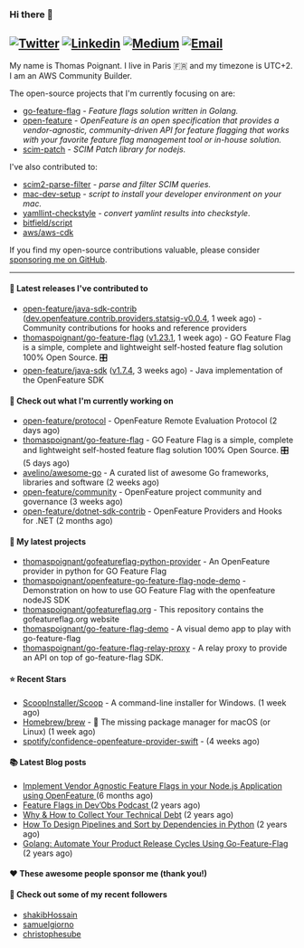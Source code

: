 ### Hi there 👋
[![Twitter](https://img.shields.io/twitter/follow/thomaspoignant?label=Twitter&style=social)](https://twitter.com/thomaspoignant)
[![Linkedin](https://img.shields.io/badge/LinkedIn--_.svg?style=social&logo=linkedin)](https://www.linkedin.com/in/poignantthomas/)
[![Medium](https://img.shields.io/badge/medium--_.svg?style=social&logo=medium)](https://thomaspoignant.medium.com/)
[![Email](https://img.shields.io/badge/email--_.svg?logo=Gmail&style=social)](mailto:thomas.poignant@gmail.com)
-----------

My name is Thomas Poignant. I live in Paris 🇫🇷 and my timezone is UTC+2.  
I am an AWS Community Builder.

The open-source projects that I'm currently focusing on are:
- [go-feature-flag](https://github.com/thomaspoignant/go-feature-flag) _- Feature flags solution written in Golang._
- [open-feature](https://github.com/open-feature) _- OpenFeature is an open specification that provides a vendor-agnostic, community-driven API for feature flagging that works with your favorite feature flag management tool or in-house solution._
- [scim-patch](https://github.com/thomaspoignant/scim-patch) _- SCIM Patch library for nodejs._

I've also contributed to:
- [scim2-parse-filter](https://github.com/thomaspoignant/scim2-parse-filter) _- parse and filter SCIM queries._
- [mac-dev-setup](https://github.com/thomaspoignant/mac-dev-setup) _- script to install your developer environment on your mac._
- [yamllint-checkstyle](https://github.com/thomaspoignant/yamllint-checkstyle) _- convert yamlint results into checkstyle_.
- [bitfield/script](https://github.com/bitfield/script)
- [aws/aws-cdk](https://github.com/aws/aws-cdk)

If you find my open-source contributions valuable, please consider [sponsoring me on GitHub](https://github.com/sponsors/thomaspoignant/).

-----------
#### 🚀 Latest releases I've contributed to

- [open-feature/java-sdk-contrib](https://github.com/open-feature/java-sdk-contrib) ([dev.openfeature.contrib.providers.statsig-v0.0.4](https://github.com/open-feature/java-sdk-contrib/releases/tag/dev.openfeature.contrib.providers.statsig-v0.0.4), 1 week ago) - Community contributions for hooks and reference providers
- [thomaspoignant/go-feature-flag](https://github.com/thomaspoignant/go-feature-flag) ([v1.23.1](https://github.com/thomaspoignant/go-feature-flag/releases/tag/v1.23.1), 1 week ago) - GO Feature Flag is a simple, complete and lightweight self-hosted feature flag solution 100% Open Source. 🎛️
- [open-feature/java-sdk](https://github.com/open-feature/java-sdk) ([v1.7.4](https://github.com/open-feature/java-sdk/releases/tag/v1.7.4), 3 weeks ago) - Java implementation of the OpenFeature SDK

#### 👷 Check out what I'm currently working on

- [open-feature/protocol](https://github.com/open-feature/protocol) - OpenFeature Remote Evaluation Protocol (2 days ago)
- [thomaspoignant/go-feature-flag](https://github.com/thomaspoignant/go-feature-flag) - GO Feature Flag is a simple, complete and lightweight self-hosted feature flag solution 100% Open Source. 🎛️ (5 days ago)
- [avelino/awesome-go](https://github.com/avelino/awesome-go) - A curated list of awesome Go frameworks, libraries and software (2 weeks ago)
- [open-feature/community](https://github.com/open-feature/community) - OpenFeature project community and governance (3 weeks ago)
- [open-feature/dotnet-sdk-contrib](https://github.com/open-feature/dotnet-sdk-contrib) - OpenFeature Providers and Hooks for .NET (2 months ago)

#### 🌱 My latest projects

- [thomaspoignant/gofeatureflag-python-provider](https://github.com/thomaspoignant/gofeatureflag-python-provider) - An OpenFeature provider in python for GO Feature Flag
- [thomaspoignant/openfeature-go-feature-flag-node-demo](https://github.com/thomaspoignant/openfeature-go-feature-flag-node-demo) - Demonstration on how to use GO Feature Flag with the openfeature nodeJS SDK
- [thomaspoignant/gofeatureflag.org](https://github.com/thomaspoignant/gofeatureflag.org) - This repository contains the gofeatureflag.org website
- [thomaspoignant/go-feature-flag-demo](https://github.com/thomaspoignant/go-feature-flag-demo) - A visual demo app to play with go-feature-flag
- [thomaspoignant/go-feature-flag-relay-proxy](https://github.com/thomaspoignant/go-feature-flag-relay-proxy) - A relay proxy to provide an API on top of go-feature-flag SDK.

#### ⭐ Recent Stars

- [ScoopInstaller/Scoop](https://github.com/ScoopInstaller/Scoop) - A command-line installer for Windows. (1 week ago)
- [Homebrew/brew](https://github.com/Homebrew/brew) - 🍺 The missing package manager for macOS (or Linux) (1 week ago)
- [spotify/confidence-openfeature-provider-swift](https://github.com/spotify/confidence-openfeature-provider-swift) -  (4 weeks ago)

#### 📚 Latest Blog posts

- [Implement Vendor Agnostic Feature Flags in your Node.js Application using OpenFeature ](https://faun.pub/implement-vendor-agnostic-feature-flags-in-your-node-js-application-using-openfeature-b89fde448f6c?source=rss-9a58464dd8e9------2) (6 months ago)
- [ Feature Flags in Dev’Obs Podcast ](https://thomaspoignant.medium.com/feature-flags-in-devobs-podcast-ec11079f8a4b?source=rss-9a58464dd8e9------2) (2 years ago)
- [Why &amp; How to Collect Your Technical Debt](https://medium.com/geekculture/why-how-to-collect-your-technical-debt-bd917960eee?source=rss-9a58464dd8e9------2) (2 years ago)
- [How To Design Pipelines and Sort by Dependencies in Python](https://betterprogramming.pub/how-to-design-pipelines-and-sort-by-dependencies-in-python-ed876495a826?source=rss-9a58464dd8e9------2) (2 years ago)
- [Golang: Automate Your Product Release Cycles Using Go-Feature-Flag](https://betterprogramming.pub/automate-your-product-release-cycles-using-go-feature-flag-6ab73f869f?source=rss-9a58464dd8e9------2) (2 years ago)

#### ❤️ These awesome people sponsor me (thank you!)


#### 👯 Check out some of my recent followers

- [shakibHossain](https://github.com/shakibHossain)
- [samuelgiorno](https://github.com/samuelgiorno)
- [christophesube](https://github.com/christophesube)
